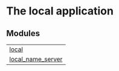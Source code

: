 

# The local application #


## Modules ##


<table width="100%" border="0" summary="list of modules">
<tr><td><a href="local.md" class="module">local</a></td></tr>
<tr><td><a href="local_name_server.md" class="module">local_name_server</a></td></tr></table>

